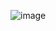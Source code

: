 
![image](https://user-images.githubusercontent.com/48194683/125048579-0c138e80-e0db-11eb-9de9-58ae453d53c6.png)
